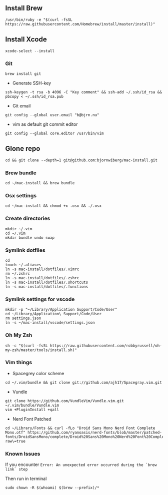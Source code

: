 ## Install Brew
```
/usr/bin/ruby -e "$(curl -fsSL https://raw.githubusercontent.com/Homebrew/install/master/install)"
```

## Install Xcode
```
xcode-select --install
```

### Git
```
brew install git
```
- Generate SSH-key
```
ssh-keygen -t rsa -b 4096 -C "Key comment" && ssh-add ~/.ssh/id_rsa && pbcopy < ~/.ssh/id_rsa.pub
```
- Git email
```
git config --global user.email "b@bjrn.nu"
```

- vim as default git commit editor
```
git config --global core.editor /usr/bin/vim
```

## Glone repo
```
cd && git clone --depth=1 git@github.com:bjornwiberg/mac-install.git
```

### Brew bundle
```
cd ~/mac-install && brew bundle
```

### Osx settings
```
cd ~/mac-install && chmod +x .osx && ./.osx
```

### Create directories
```
mkdir ~/.vim
cd ~/.vim
mkdir bundle undo swap
```

### Symlink dotfiles
```
cd
touch ~/.aliases
ln -s mac-install/dotfiles/.vimrc
rm ~/.zshrc
ln -s mac-install/dotfiles/.zshrc
ln -s mac-install/dotfiles/.shortcuts
ln -s mac-install/dotfiles/.functions
```

### Symlink settings for vscode
```
mkdir -p "~/Library/Application Support/Code/User"
cd ~/Library/Application\ Support/Code/User
rm settings.json
ln -s ~/mac-install/vscode/settings.json
```

### Oh My Zsh
```
sh -c "$(curl -fsSL https://raw.githubusercontent.com/robbyrussell/oh-my-zsh/master/tools/install.sh)"
```

### Vim things
- Spacegrey color scheme
```
cd ~/.vim/bundle && git clone git://github.com/ajh17/Spacegray.vim.git
```
- Vundle
```
git clone https://github.com/VundleVim/Vundle.vim.git ~/.vim/bundle/Vundle.vim
vim +PluginInstall +qall

```
- Nerd Font Patched
```
cd ~/Library/Fonts && curl -fLo "Droid Sans Mono Nerd Font Complete Mono.otf" https://github.com/ryanoasis/nerd-fonts/blob/master/patched-fonts/DroidSansMono/complete/Droid%20Sans%20Mono%20Nerd%20Font%20Complete%20Mono.otf\?raw\=true
```

### Known Issues
If you encounter ```Error: An unexpected error occurred during the `brew link` step```

Then run in terminal
```
sudo chown -R $(whoami) $(brew --prefix)/*
```
